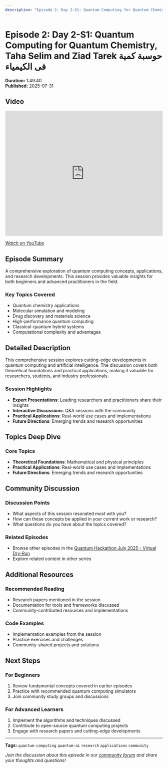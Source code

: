 ```yaml
---
description: "Episode 2: Day 2-S1: Quantum Computing for Quantum Chemistry, Taha Selim and Ziad Tarek حوسبة كمية فى الكيمياء - Comprehensive exploration of quantum computing topics with expert insights and practical applications."
---
```


# Episode 2: Day 2-S1: Quantum Computing for Quantum Chemistry, Taha Selim and Ziad Tarek حوسبة كمية فى الكيمياء

**Duration:** 1:49:40  
**Published:** 2025-07-31

## Video

<iframe width="100%" height="400" src="https://www.youtube.com/embed/PenUwNpqCxQ" title="Day 2-S1: Quantum Computing for Quantum Chemistry, Taha Selim and Ziad Tarek حوسبة كمية فى الكيمياء" frameborder="0" allow="accelerometer; autoplay; clipboard-write; encrypted-media; gyroscope; picture-in-picture" allowfullscreen></iframe>

*[Watch on YouTube](https://www.youtube.com/watch?v=PenUwNpqCxQ)*

## Episode Summary

A comprehensive exploration of quantum computing concepts, applications, and research developments. This session provides valuable insights for both beginners and advanced practitioners in the field.

### Key Topics Covered
- Quantum chemistry applications
- Molecular simulation and modeling
- Drug discovery and materials science
- High-performance quantum computing
- Classical-quantum hybrid systems
- Computational complexity and advantages

## Detailed Description

This comprehensive session explores cutting-edge developments in quantum computing and artificial intelligence. The discussion covers both theoretical foundations and practical applications, making it valuable for researchers, students, and industry professionals.

### Session Highlights

- **Expert Presentations**: Leading researchers and practitioners share their insights
- **Interactive Discussions**: Q&A sessions with the community
- **Practical Applications**: Real-world use cases and implementations
- **Future Directions**: Emerging trends and research opportunities

## Topics Deep Dive


### Core Topics
- **Theoretical Foundations**: Mathematical and physical principles
- **Practical Applications**: Real-world use cases and implementations
- **Future Directions**: Emerging trends and research opportunities


## Community Discussion

### Discussion Points
- What aspects of this session resonated most with you?
- How can these concepts be applied in your current work or research?
- What questions do you have about the topics covered?

### Related Episodes
- Browse other episodes in the [Quantum Hackathon July 2025 - Virtual Dry-Run](index.md)
- Explore related content in other series

## Additional Resources

### Recommended Reading
- Research papers mentioned in the session
- Documentation for tools and frameworks discussed
- Community-contributed resources and implementations

### Code Examples
- Implementation examples from the session
- Practice exercises and challenges
- Community-shared projects and solutions

## Next Steps

### For Beginners
1. Review fundamental concepts covered in earlier episodes
2. Practice with recommended quantum computing simulators
3. Join community study groups and discussions

### For Advanced Learners
1. Implement the algorithms and techniques discussed
2. Contribute to open-source quantum computing projects
3. Engage with research papers and cutting-edge developments

---

**Tags:** `quantum-computing` `quantum-ai` `research` `applications` `community`

*Join the discussion about this episode in our [community forum](https://github.com/yourusername/quantum-ai/discussions) and share your thoughts and questions!*
